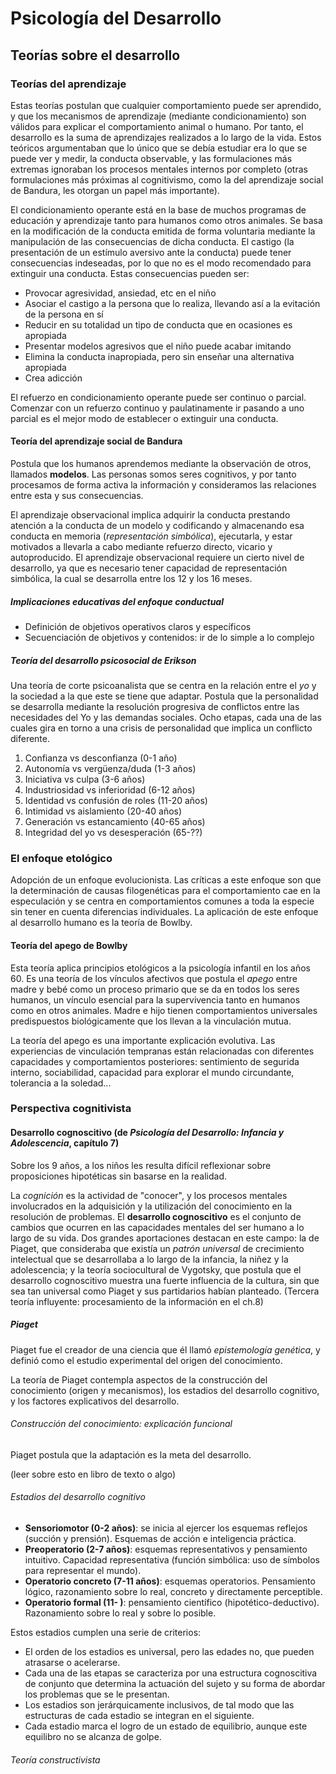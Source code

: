 # Psicología del Desarrollo

## Teorías sobre el desarrollo

### Teorías del aprendizaje

Estas teorías postulan que cualquier comportamiento puede ser aprendido, y que los mecanismos de aprendizaje (mediante condicionamiento) son válidos para explicar el comportamiento animal o humano. Por tanto, el desarrollo es la suma de aprendizajes realizados a lo largo de la vida. Estos teóricos argumentaban que lo único que se debía estudiar era lo que se puede ver y medir, la conducta observable, y las formulaciones más extremas ignoraban los procesos mentales internos por completo (otras formulaciones más próximas al cognitivismo, como la del aprendizaje social de Bandura, les otorgan un papel más importante).

El condicionamiento operante está en la base de muchos programas de educación y aprendizaje tanto para humanos como otros animales. Se basa en la modificación de la conducta emitida de forma voluntaria mediante la manipulación de las consecuencias de dicha conducta. El castigo (la presentación de un estímulo aversivo ante la conducta) puede tener consecuencias indeseadas, por lo que no es el modo recomendado para extinguir una conducta. Estas consecuencias pueden ser:

- Provocar agresividad, ansiedad, etc en el niño
- Asociar el castigo a la persona que lo realiza, llevando así a la evitación de la persona en sí
- Reducir en su totalidad un tipo de conducta que en ocasiones es apropiada
- Presentar modelos agresivos que el niño puede acabar imitando
- Elimina la conducta inapropiada, pero sin enseñar una alternativa apropiada
- Crea adicción

El refuerzo en condicionamiento operante puede ser continuo o parcial. Comenzar con un refuerzo continuo y paulatinamente ir pasando a uno parcial es el mejor modo de establecer o extinguir una conducta.

#### Teoría del aprendizaje social de Bandura

Postula que los humanos aprendemos mediante la observación de otros, llamados __modelos__. Las personas somos seres cognitivos, y por tanto procesamos de forma activa la información y consideramos las relaciones entre esta y sus consecuencias.

El aprendizaje observacional implica adquirir la conducta prestando atención a la conducta de un modelo y codificando y almacenando esa conducta en memoria (_representación simbólica_), ejecutarla, y estar motivados a llevarla a cabo mediante refuerzo directo, vicario y autoproducido. El aprendizaje observacional requiere un cierto nivel de desarrollo, ya que es necesario tener capacidad de representación simbólica, la cual se desarrolla entre los 12 y los 16 meses.

##### Implicaciones educativas del enfoque conductual

- Definición de objetivos operativos claros y específicos
- Secuenciación de objetivos y contenidos: ir de lo simple a lo complejo

##### Teoría del desarrollo psicosocial de Erikson

Una teoría de corte psicoanalista que se centra en la relación entre el _yo_ y la sociedad a la que este se tiene que adaptar. Postula que la personalidad se desarrolla mediante la resolución progresiva de conflictos entre las necesidades del Yo y las demandas sociales. Ocho etapas, cada una de las cuales gira en torno a una crisis de personalidad que implica un conflicto diferente.

1. Confianza vs desconfianza (0-1 año)
2. Autonomía vs vergüenza/duda (1-3 años)
3. Iniciativa vs culpa (3-6 años)
4. Industriosidad vs inferioridad (6-12 años)
5. Identidad vs confusión de roles (11-20 años)
6. Intimidad vs aislamiento (20-40 años)
7. Generación vs estancamiento (40-65 años)
8. Integridad del yo vs desesperación (65-??)

### El enfoque etológico

Adopción de un enfoque evolucionista. Las críticas a este enfoque son que la determinación de causas filogenéticas para el comportamiento cae en la especulación y se centra en comportamientos comunes a toda la especie sin tener en cuenta diferencias individuales. La aplicación de este enfoque al desarrollo humano es la teoría de Bowlby.

#### Teoría del apego de Bowlby

Esta teoría aplica principios etológicos a la psicología infantil en los años 60. Es una teoría de los vínculos afectivos que postula el _apego_ entre madre y bebé como un proceso primario que se da en todos los seres humanos, un vínculo esencial para la supervivencia tanto en humanos como en otros animales. Madre e hijo tienen comportamientos universales predispuestos biológicamente que los llevan a la vinculación mutua.

La teoría del apego es una importante explicación evolutiva. Las experiencias de vinculación tempranas están relacionadas con diferentes capacidades y comportamientos posteriores: sentimiento de segurida interno, sociabilidad, capacidad para explorar el mundo circundante, tolerancia a la soledad...

### Perspectiva cognitivista

#### Desarrollo cognoscitivo (de _Psicología del Desarrollo: Infancia y Adolescencia_, capítulo 7)

Sobre los 9 años, a los niños les resulta difícil reflexionar sobre proposiciones hipotéticas sin basarse en la realidad.

La _cognición_ es la actividad de "conocer", y los procesos mentales involucrados en la adquisición y la utilización del conocimiento en la resolución de problemas. El __desarrollo cognoscitivo__ es el conjunto de cambios que ocurren en las capacidades mentales del ser humano a lo largo de su vida. Dos grandes aportaciones destacan en este campo: la de Piaget, que consideraba que existía un _patrón universal_ de crecimiento intelectual que se desarrollaba a lo largo de la infancia, la niñez y la adolescencia; y la teoría sociocultural de Vygotsky, que postula que el desarrollo cognoscitivo muestra una fuerte influencia de la cultura, sin que sea tan universal como Piaget y sus partidarios habían planteado.
(Tercera teoría influyente: procesamiento de la información en el ch.8)

##### Piaget

Piaget fue el creador de una ciencia que él llamó _epistemología genética_, y definió como el estudio experimental del origen del conocimiento.

La teoría de Piaget contempla aspectos de la construcción del conocimiento (origen y mecanismos), los estadios del desarrollo cognitivo, y los factores explicativos del desarrollo.

###### Construcción del conocimiento: explicación funcional

Piaget postula que la adaptación es la meta del desarrollo.

(leer sobre esto en libro de texto o algo)

###### Estadios del desarrollo cognitivo

- __Sensoriomotor (0-2 años)__: se inicia al ejercer los esquemas reflejos (succión y prensión). Esquemas de acción e inteligencia práctica.
- __Preoperatorio (2-7 años)__: esquemas representativos y pensamiento intuitivo. Capacidad representativa (función simbólica: uso de símbolos para representar el mundo).
- __Operatorio concreto (7-11 años)__: esquemas operatorios. Pensamiento lógico, razonamiento sobre lo real, concreto y directamente perceptible.
- __Operatorio formal (11- )__: pensamiento científico (hipotético-deductivo). Razonamiento sobre lo real y sobre lo posible.

Estos estadios cumplen una serie de criterios:

- El orden de los estadios es universal, pero las edades no, que pueden atrasarse o acelerarse.
- Cada una de las etapas se caracteriza por una estructura cognoscitiva de conjunto que determina la actuación del sujeto y su forma de abordar los problemas que se le presentan.
- Los estadios son jerárquicamente inclusivos, de tal modo que las estructuras de cada estadio se integran en el siguiente.
- Cada estadio marca el logro de un estado de equilibrio, aunque este equilibro no se alcanza de golpe.

###### Teoría constructivista
